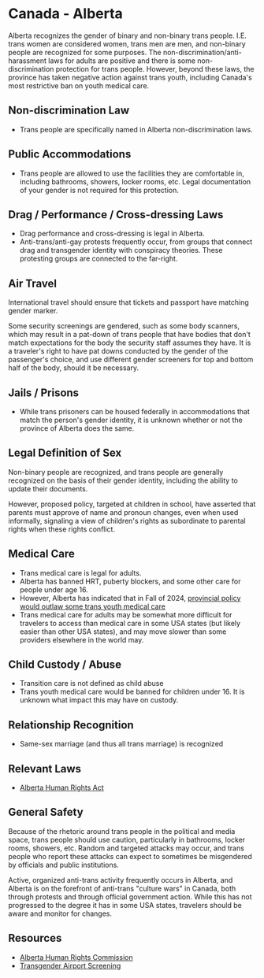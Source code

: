 # Canada - Alberta

Alberta recognizes the gender of binary and non-binary trans people.
I.E. trans women are considered women, trans men are men, and non-binary
people are recognized for some purposes. The
non-discrimination/anti-harassment laws for adults are positive and there is
some non-discrimination protection for trans people. However, beyond these
laws, the province has taken negative action against trans youth,
including Canada's most restrictive ban on youth medical care.

## Non-discrimination Law

 * Trans people are specifically named in Alberta non-discrimination laws.

## Public Accommodations

 * Trans people are allowed to use the facilities they are comfortable
   in, including bathrooms, showers, locker rooms, etc.  Legal
   documentation of your gender is not required for this protection.

## Drag / Performance / Cross-dressing Laws

 * Drag performance and cross-dressing is legal in Alberta.
 * Anti-trans/anti-gay protests frequently occur, from groups that
   connect drag and transgender identity with conspiracy theories.
   These protesting groups are connected to the far-right.

## Air Travel

International travel should ensure that tickets and passport have
matching gender marker.

Some security screenings are gendered, such as some body scanners, which
may result in a pat-down of trans people that have bodies that don't
match expectations for the body the security staff assumes they have. It
is a traveler's right to have pat downs conducted by the gender of the
passenger's choice, and use different gender screeners for top and
bottom half of the body, should it be necessary.

## Jails / Prisons

 * While trans prisoners can be housed federally in accommodations that
   match the person's gender identity, it is unknown whether or not the
   province of Alberta does the same.

## Legal Definition of Sex

Non-binary people are recognized, and trans people are generally
recognized on the basis of their gender identity, including the ability
to update their documents.

However, proposed policy, targeted at children in school, have
asserted that parents must approve of name and pronoun changes, even
when used informally, signaling a view of children's rights as
subordinate to parental rights when these rights conflict.

## Medical Care

 * Trans medical care is legal for adults.
 * Alberta has banned HRT, puberty blockers, and some other care for
   people under age 16.
 * However, Alberta has indicated that in Fall of 2024,
   [provincial policy would outlaw some trans youth medical
   care](https://www.cbc.ca/news/canada/edmonton/danielle-smith-1.7101595)
 * Trans medical care for adults may be somewhat more difficult for travelers
   to access than medical care in some USA states (but likely easier than other
   USA states), and may move slower than some providers elsewhere in the
   world may.

## Child Custody / Abuse

 * Transition care is not defined as child abuse
 * Trans youth medical care would be banned for children under 16. It is
   unknown what impact this may have on custody.

## Relationship Recognition

 * Same-sex marriage (and thus all trans marriage) is recognized

## Relevant Laws

 * [Alberta Human Rights
   Act](https://kings-printer.alberta.ca/1266.cfm?page=A25P5.cfm&leg_type=Acts&isbncln=9780779845767)

## General Safety

Because of the rhetoric around trans people in the political and media
space, trans people should use caution, particularly in bathrooms,
locker rooms, showers, etc.  Random and targeted attacks may occur, and
trans people who report these attacks can expect to sometimes be misgendered
by officials and public institutions.

Active, organized anti-trans activity frequently occurs in Alberta, and
Alberta is on the forefront of anti-trans "culture wars" in Canada,
both through protests and through official government action.
While this has not progressed to the degree it has in some USA states,
travelers should be aware and monitor for changes.

## Resources

 * [Alberta Human Rights
   Commission](https://albertahumanrights.ab.ca/)
 * [Transgender Airport Screening](https://www.catsa-acsta.gc.ca/en/transgender-passengers)
